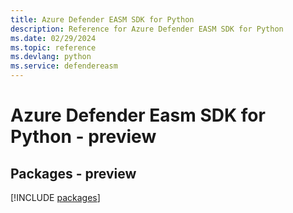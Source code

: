 ```yaml
---
title: Azure Defender EASM SDK for Python
description: Reference for Azure Defender EASM SDK for Python
ms.date: 02/29/2024
ms.topic: reference
ms.devlang: python
ms.service: defendereasm
---
```

# Azure Defender Easm SDK for Python - preview
## Packages - preview
[!INCLUDE [packages](defender-easm-index.md)]